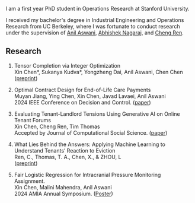 I am a first year PhD student in Operations Research at Stanford University. 

I received my bachelor's degree in Industrial Engineering and Operations Research from UC Berkeley, where I was fortunate to conduct research under the supervision of [Anil Aswani](https://vcresearch.berkeley.edu/faculty/anil-aswani), [Abhishek Nagaraj](https://www.abhishekn.com), and [Cheng Ren](https://www.albany.edu/ssw/faculty/cheng-ren).

## Research
1. Tensor Completion via Integer Optimization \
Xin Chen\*, Sukanya Kudva\*, Yongzheng Dai, Anil Aswani, Chen Chen\
([preprint](https://arxiv.org/abs/2402.05141))

2. Optimal Contract Design for End-of-Life Care Payments \
Muyan Jiang, Ying Chen, Xin Chen, Javad Lavaei, Anil Aswani \
2024 IEEE Conference on Decision and Control. ([paper](https://arxiv.org/abs/2403.15099))
  
3. Evaluating Tenant-Landlord Tensions Using Generative AI on Online Tenant Forums \
Xin Chen, Cheng Ren, Tim Thomas \
Accepted by Journal of Computational Social Science. ([paper](https://arxiv.org/abs/2404.11681))

4. What Lies Behind the Answers: Applying Machine Learning to Understand Tenants’ Reaction to Eviction  \
Ren, C., Thomas, T. A., Chen, X., & ZHOU, L \
([preprint](https://doi.org/10.31219/osf.io/uscxh_v1))

5. Fair Logistic Regression for Intracranial Pressure Monitoring Assignment.\
Xin Chen, Malini Mahendra, Anil Aswani \
2024 AMIA Annual Symposium. ([Poster](https://knowledge.amia.org/A2024/indexes))
